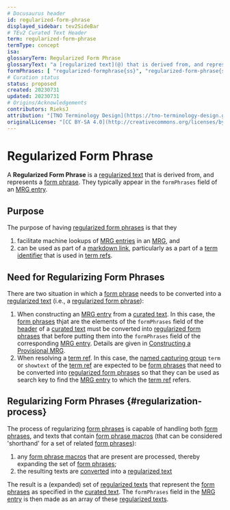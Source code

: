 ```yaml
---
# Docusaurus header
id: regularized-form-phrase
displayed_sidebar: tev2SideBar
# TEv2 Curated Text Header
term: regularized-form-phrase
termType: concept
isa:
glossaryTerm: Regularized Form Phrase
glossaryText: "a [regularized text](@) that is derived from, and represents a [form phrase](@). They typically appear in the `formPhrases` field of an [MRG entry](@)."
formPhrases: [ "regularized-formphrase{ss}", "regularized-form-phrase{ss}" ]
# Curation status
status: proposed
created: 20230731
updated: 20230731
# Origins/Acknowledgements
contributors: RieksJ
attribution: "[TNO Terminology Design](https://tno-terminology-design.github.io/tev2-specifications/docs)"
originalLicense: "[CC BY-SA 4.0](http://creativecommons.org/licenses/by-sa/4.0/?ref=chooser-v1)"
---
```


# Regularized Form Phrase

A **Regularized Form Phrase** is a [regularized text](@) that is derived from, and represents a [form phrase](@). They typically appear in the `formPhrases` field of an [MRG entry](@).

## Purpose

The purpose of having [regularized form phrases](@) is that they

1. facilitate machine lookups of [MRG entries](@) in an [MRG](@), and
2. can be used as part of a [markdown link](https://www.markdownguide.org/basic-syntax/#links), particularly as a part of a [term identifier](@) that is used in [term refs](@).

## Need for Regularizing Form Phrases

There are two situation in which a [form phrase](@) needs to be converted into a [regularized text](@) (i.e., a [regularized form phrase](@)):

1. When constructing an [MRG entry](@) from a [curated text](@). In this case, the [form phrases](@) thjat are the elements of the `formPhrases` field of the [header](@) of a [curated text](@) must be converted into [regularized form phrases](@) that before putting them into the `formPhrases` field of the corresponding [MRG entry](@). Details are given in [Constructing a Provisional MRG](mrgt#constructing-provisional-mrg@).
2. When resolving a [term ref](@). In this case, the [named capturing group](@) `term` or `showtext` of the [term ref](@) are expected to be [form phrases](@) that need to be converted into [regularized form phrases](@) so that they can be used as search key to find the [MRG entry](@) to which the [term ref](@) refers.

## Regularizing Form Phrases {#regularization-process}

The process of regularizing [form phrases](@) is capable of handling both [form phrases](@), and texts that contain [form phrase macros](@) (that can be considered 'shorthand' for a set of related [form phrases](@)):

1. any [form phrase macros](@) that are present are processed, thereby expanding the set of [form phrases](@);
2. the resulting texts are [converted](regularized-text#regularization-process@) into a [regularized text](@)

The result is a (expanded) set of [regularized texts](@) that represent the [form phrases](@) as specified in the [curated text](@). The `formPhrases` field in the [MRG entry](@) is then made as an array of these [regularized texts](@).
